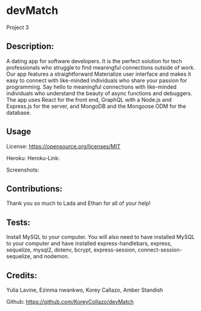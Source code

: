 # devMatch

Project 3

## Description: 
A dating app for software developers. It is the perfect solution for tech professionals who struggle to find 
meaningful connections outside of work. Our app features a straightforward Materialize user interface and makes it easy to connect with
like-minded individuals who share your passion for programming. Say hello to meaningful connections with like-minded 
individuals who understand the beauty of async functions and debuggers. The app uses React for the front end, GraphQL with a Node.js and Express.js for the server, and MongoDB and the Mongoose ODM for the database.

## Usage
License: https://opensource.org/licenses/MIT

Heroku: Heroku-Link: 


Screenshots: 

## Contributions:

Thank you so much to Lada and Ethan for all of your help!

## Tests:

Install MySQL to your computer. You will also need to have installed MySQL to your computer and have installed express-handlebars, express, sequelize, mysql2, dotenv, bcrypt, express-session, connect-session-sequelize, and nodemon.

## Credits:

Yulia Lavine, Ezinma nwankwo, Korey Callazo, Amber Standish

Github: https://github.com/KoreyCollazo/devMatch
